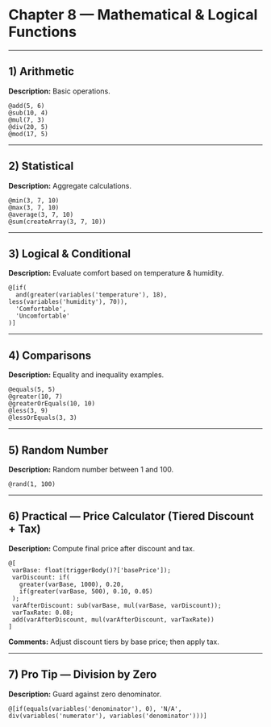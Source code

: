 # Chapter 8 — Mathematical & Logical Functions

---

## 1) Arithmetic
**Description:** Basic operations.

```plaintext
@add(5, 6)
@sub(10, 4)
@mul(7, 3)
@div(20, 5)
@mod(17, 5)
```

---

## 2) Statistical
**Description:** Aggregate calculations.

```plaintext
@min(3, 7, 10)
@max(3, 7, 10)
@average(3, 7, 10)
@sum(createArray(3, 7, 10))
```

---

## 3) Logical & Conditional
**Description:** Evaluate comfort based on temperature & humidity.

```plaintext
@[if(
  and(greater(variables('temperature'), 18), less(variables('humidity'), 70)),
  'Comfortable',
  'Uncomfortable'
)]
```

---

## 4) Comparisons
**Description:** Equality and inequality examples.

```plaintext
@equals(5, 5)
@greater(10, 7)
@greaterOrEquals(10, 10)
@less(3, 9)
@lessOrEquals(3, 3)
```

---

## 5) Random Number
**Description:** Random number between 1 and 100.

```plaintext
@rand(1, 100)
```

---

## 6) Practical — Price Calculator (Tiered Discount + Tax)
**Description:** Compute final price after discount and tax.

```plaintext
@[
 varBase: float(triggerBody()?['basePrice']);
 varDiscount: if(
   greater(varBase, 1000), 0.20,
   if(greater(varBase, 500), 0.10, 0.05)
 );
 varAfterDiscount: sub(varBase, mul(varBase, varDiscount));
 varTaxRate: 0.08;
 add(varAfterDiscount, mul(varAfterDiscount, varTaxRate))
]
```

**Comments:** Adjust discount tiers by base price; then apply tax.

---

## 7) Pro Tip — Division by Zero
**Description:** Guard against zero denominator.

```plaintext
@[if(equals(variables('denominator'), 0), 'N/A', div(variables('numerator'), variables('denominator')))]
```
